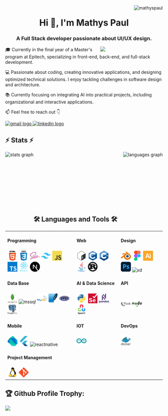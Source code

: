 <img align="right" src="https://komarev.com/ghpvc/?username=mathyspaul&label=Visitors&color=4493f8&style=flat" alt="mathyspaul" />
<h1 align="center">Hi 👋, I'm Mathys Paul</h1>
<h3 align="center">A Full Stack developer passionate about UI/UX design.</h3>

<img align='right' width="200" src="https://i.pinimg.com/originals/2a/53/65/2a53651a35816f499270d8275fd5318f.gif">

🎓 Currently in the final year of a Master's program at Epitech, specializing in front-end, back-end, and full-stack development.

💻 Passionate about coding, creating innovative applications, and designing optimized technical solutions. I enjoy tackling challenges in software design and architecture.

📚 Currently focusing on integrating AI into practical projects, including organizational and interactive applications.

📫 Feel free to reach out 👇

<a href="mailto:mathyspaul14@gmail.com" target="_blank" rel="noreferrer">
<img src="https://img.shields.io/static/v1?message=Gmail&logo=gmail&label=&color=D14836&logoColor=white&labelColor=&style=for-the-badge" height="24" alt="gmail logo"  />
</a>
<a href="https://www.linkedin.com/in/mathys-paul/" target="_blank" rel="noreferrer">
<img src="https://img.shields.io/static/v1?message=LinkedIn&logo=linkedin&label=&color=0077B5&logoColor=white&labelColor=&style=for-the-badge" height="24" alt="linkedin logo"  />
</a>

## ⚡ Stats ⚡

<style>
table {
width: 100%;
}
</style>
<img align="left" src="https://github-readme-stats.vercel.app/api?username=mathyspaul&hide_title=false&hide_rank=true&show_icons=true&include_all_commits=true&count_private=true&disable_animations=false&theme=github_dark&locale=en&hide_border=true&border_radius=0" height="200" alt="stats graph"  />
<img align="right" src="https://github-readme-stats.vercel.app/api/top-langs?username=mathyspaul&locale=en&hide_title=false&layout=compact&card_width=320&theme=github_dark&hide_border=true&border_radius=0" height="200" alt="languages graph"  />

</br>
</br>
</br>
</br>
</br>
</br>
</br>
</br>
</br>
</br>

## 🛠️ Languages and Tools 🛠️

<table>
<tr>
<td>
<h4>
Programming
</h4>
</td>
<td>
<h4>
Web
</h4>
</td>
<td>
<h4>
Design
</h4>
</td>
</tr>
<tr>
<td>
<img src="https://raw.githubusercontent.com/devicons/devicon/master/icons/html5/html5-original-wordmark.svg" alt="html5" width="32" height="32" />
<img src="https://raw.githubusercontent.com/devicons/devicon/master/icons/css3/css3-original-wordmark.svg" alt="css3" width="32" height="32" />
<img src="https://raw.githubusercontent.com/devicons/devicon/master/icons/sass/sass-original.svg" alt="sass" width="32" height="32" />
<img src="https://raw.githubusercontent.com/devicons/devicon/master/icons/tailwindcss/tailwindcss-original.svg" alt="tailwind" width="32" height="32" />
<img src="https://raw.githubusercontent.com/devicons/devicon/master/icons/javascript/javascript-original.svg" alt="css3" width="32" height="32" />
<img src="https://raw.githubusercontent.com/devicons/devicon/master/icons/typescript/typescript-original.svg" alt="typescript" width="32" height="32" />
<img src="https://raw.githubusercontent.com/devicons/devicon/master/icons/react/react-original-wordmark.svg" alt="react" width="32" height="32" />
<img src="https://raw.githubusercontent.com/devicons/devicon/master/icons/nextjs/nextjs-plain.svg" alt="nextjs" width="32" height="32" />
</td>
<td>
<img src="https://raw.githubusercontent.com/devicons/devicon/master/icons/bash/bash-original.svg" alt="bash" width="32" height="32" />
<img src="https://raw.githubusercontent.com/devicons/devicon/master/icons/c/c-original.svg" alt="c" width="32" height="32" />
<img src="https://raw.githubusercontent.com/devicons/devicon/master/icons/cplusplus/cplusplus-original.svg" alt="cplusplus" width="32" height="32" />
<img src="https://raw.githubusercontent.com/devicons/devicon/master/icons/java/java-original.svg" alt="java" width="32" height="32" />
<img src="https://raw.githubusercontent.com/devicons/devicon/master/icons/rust/rust-original.svg" alt="rust" width="32" height="32" />
</td>
<td>
<img src="https://raw.githubusercontent.com/devicons/devicon/master/icons/blender/blender-original.svg" alt="blender" width="32" height="32" />
<img src="https://raw.githubusercontent.com/devicons/devicon/master/icons/figma/figma-original.svg" alt="figma" width="32" height="32" />
<img src="https://raw.githubusercontent.com/devicons/devicon/master/icons/illustrator/illustrator-plain.svg" alt="illustrator" width="32" height="32" />
<img src="https://raw.githubusercontent.com/devicons/devicon/master/icons/photoshop/photoshop-original.svg" alt="photoshop" width="32" height="32" />
<img src="https://static.cdnlogo.com/logos/a/95/adobe-xd.svg" alt="xd" width="32" height="32" />
</td>
</tr>
<tr></tr>
<tr>
<td>
<h4>
Data Base
</h4>
</td>
<td>
<h4>
AI & Data Science
</h4>
</td>
<td>
<h4>
API
</h4>
</td>
</tr>
<tr>
<td>
<img src="https://raw.githubusercontent.com/devicons/devicon/master/icons/mongodb/mongodb-original-wordmark.svg" alt="mongodb" width="32" height="32" />
<img src="https://www.svgrepo.com/show/303229/microsoft-sql-server-logo.svg" alt="mssql" width="32" height="32" />
<img src="https://raw.githubusercontent.com/devicons/devicon/master/icons/mysql/mysql-original-wordmark.svg" alt="mysql" width="32" height="32" />
<img src="https://raw.githubusercontent.com/devicons/devicon/master/icons/sqlite/sqlite-original.svg" alt="sqlite" width="32" height="32" />
<img src="https://raw.githubusercontent.com/devicons/devicon/master/icons/php/php-original.svg" alt="php" width="32" height="32" />
<img src="https://raw.githubusercontent.com/devicons/devicon/master/icons/postgresql/postgresql-original-wordmark.svg" alt="postgresql" width="32" height="32" />
</td>
<td>
<img src="https://raw.githubusercontent.com/devicons/devicon/master/icons/python/python-original.svg" alt="python" width="32" height="32" />
<img src="https://raw.githubusercontent.com/devicons/devicon/master/icons/selenium/selenium-original.svg" alt="selenium" width="32" height="32" />
<img src="https://raw.githubusercontent.com/devicons/devicon/master/icons/pandas/pandas-original-wordmark.svg" alt="pandas" width="32" height="32" />
<img src="https://raw.githubusercontent.com/devicons/devicon/master/icons/opencv/opencv-original-wordmark.svg" alt="opencv" width="32" height="32" />
</td>
<td>
<img src="https://raw.githubusercontent.com/devicons/devicon/master/icons/flask/flask-original-wordmark.svg" alt="flask" width="32" height="32" />
<img src="https://raw.githubusercontent.com/devicons/devicon/master/icons/nodejs/nodejs-original-wordmark.svg" alt="nodejs" width="32" height="32" />
</td>
</tr>
<tr></tr>
<tr>
<td>
<h4>
Mobile
</h4>
</td>
<td>
<h4>
IOT
</h4>
</td>
<td>
<h4>
DevOps
</h4>
</td>
</tr>
<tr>
<td>
<img src="https://raw.githubusercontent.com/devicons/devicon/master/icons/dart/dart-original.svg" alt="dart" width="32" height="32" />
<img src="https://raw.githubusercontent.com/devicons/devicon/master/icons/flutter/flutter-original.svg" alt="flutter" width="32" height="32" />
<img src="https://cdn.worldvectorlogo.com/logos/react-native-1.svg" alt="reactnative" width="32" height="32" />
</td>
<td>
<img src="https://raw.githubusercontent.com/devicons/devicon/master/icons/arduino/arduino-original.svg" alt="arduino" width="32" height="32" />
</td>
<td>
<img src="https://raw.githubusercontent.com/devicons/devicon/master/icons/docker/docker-original-wordmark.svg" alt="docker" width="32" height="32" />
</td>
</tr>
<tr></tr>
<tr>
<td>
<h4>
Project Management
</h4>
</td>
<td>
</td>
<td>
</td>
</tr>
<tr>
<td>
<img src="https://raw.githubusercontent.com/devicons/devicon/master/icons/linux/linux-original.svg" alt="linux" width="32" height="32" />
<img src="https://raw.githubusercontent.com/devicons/devicon/master/icons/git/git-original.svg" alt="git" width="32" height="32" />
</td>
<td>
</td>
<td>
</td>
</tr>
</table>

## 🏆 Github Profile Trophy:

<img height="420px" src="https://github-profile-trophy.vercel.app/?username=mathysPaul&column=4&margin-w=8&margin-h=8&theme=onestar"/>

